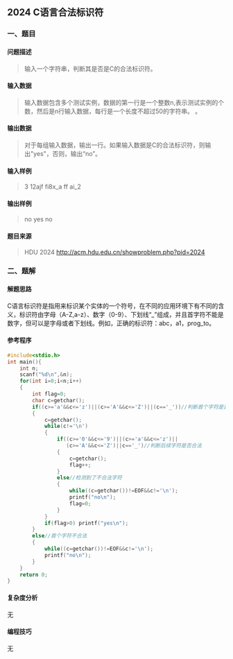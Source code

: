 ## 2024 C语言合法标识符

### 一、题目

#### 问题描述

> 输入一个字符串，判断其是否是C的合法标识符。  

#### 输入数据

>   输入数据包含多个测试实例，数据的第一行是一个整数n,表示测试实例的个数，然后是n行输入数据，每行是一个长度不超过50的字符串。 。 

#### 输出数据

> 对于每组输入数据，输出一行。如果输入数据是C的合法标识符，则输出"yes"，否则，输出“no”。

#### 输入样例

> 3
> 12ajf
> fi8x_a
> ff  ai_2

#### 输出样例

> no
> yes
> no

#### 题目来源

> HDU 2024 http://acm.hdu.edu.cn/showproblem.php?pid=2024

### 二、题解

#### 解题思路

 C语言标识符是指用来标识某个实体的一个符号，在不同的应用环境下有不同的含义，标识符由字母（A-Z,a-z）、数字（0-9）、下划线“_”组成，并且首字符不能是数字，但可以是字母或者下划线。例如，正确的标识符：abc，a1，prog_to。 

#### 参考程序

```c++
#include<stdio.h>
int main(){
    int n;
    scanf("%d\n",&n);
    for(int i=0;i<n;i++)
	{
        int flag=0;
        char c=getchar();
        if((c>='a'&&c<='z')||(c>='A'&&c<='Z')||(c=='_'))//判断首个字符是否合法 
		{
            c=getchar();
            while(c!='\n')
			{
                if((c>='0'&&c<='9')||(c>='a'&&c<='z')||
                   (c>='A'&&c<='Z')||c=='_')//判断后续字符是否合法 
				{
                    c=getchar();
                    flag++;
                }
                else//检测到了不合法字符 
				{
                    while((c=getchar())!=EOF&&c!='\n');
                    printf("no\n");
                    flag=0;
                }
            }
            if(flag>0) printf("yes\n");
        }   
		else//首个字符不合法 
		{
            while((c=getchar())!=EOF&&c!='\n');
            printf("no\n");
        }
    }
    return 0;
}
```

#### 复杂度分析

无

#### 编程技巧

无